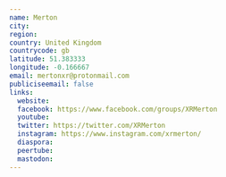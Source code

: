 ```yaml
---
name: Merton
city:
region:
country: United Kingdom
countrycode: gb
latitude: 51.383333
longitude: -0.166667
email: mertonxr@protonmail.com
publiciseemail: false
links:
  website:
  facebook: https://www.facebook.com/groups/XRMerton
  youtube:
  twitter: https://twitter.com/XRMerton
  instagram: https://www.instagram.com/xrmerton/
  diaspora:
  peertube:
  mastodon:
---
```

